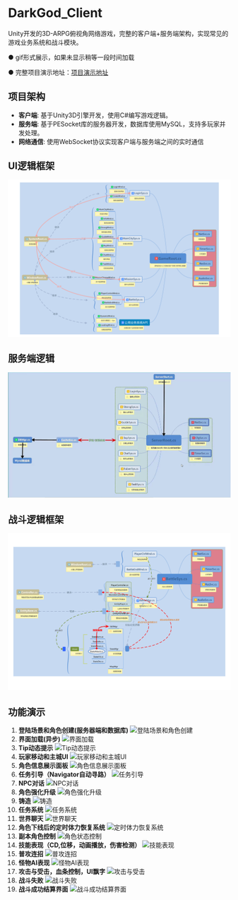 # DarkGod_Client

Unity开发的3D-ARPG俯视角网络游戏，完整的客户端+服务端架构，实现常见的游戏业务系统和战斗模块。

● gif形式展示，如果未显示稍等一段时间加载

● 完整项目演示地址：[项目演示地址](https://www.bilibili.com/video/BV1MpTkeCEWe/?spm_id_from=333.999.0.0&vd_source=15ce64d8f8fad36086523ce711dec730)

## 项目架构

- **客户端**: 基于Unity3D引擎开发，使用C#编写游戏逻辑。
- **服务端**: 基于PESocket库的服务器开发，数据库使用MySQL，支持多玩家并发处理。
- **网络通信**: 使用WebSocket协议实现客户端与服务端之间的实时通信

## UI逻辑框架

![UI逻辑框架](https://github.com/Maresoul/DarkGod_Client/blob/main/DisplayResources/UI%E9%80%BB%E8%BE%91%E6%A1%86%E6%9E%B6.png)

## 服务端逻辑

![服务端逻辑](https://github.com/Maresoul/DarkGod_Client/blob/main/DisplayResources/%E6%9C%8D%E5%8A%A1%E7%AB%AF%E6%A1%86%E6%9E%B6.png)

## 战斗逻辑框架

![战斗逻辑框架](https://github.com/Maresoul/DarkGod_Client/blob/main/DisplayResources/%E6%88%98%E6%96%97%E9%80%BB%E8%BE%91%E6%A1%86%E6%9E%B6.png)

## 功能演示

1. **登陆场景和角色创建(服务器端和数据库)**
   ![登陆场景和角色创建](https://github.com/Maresoul/DarkGod_Client/blob/main/DisplayResources/tinywow_%E7%99%BB%E9%99%86%E5%9C%BA%E6%99%AF%E5%92%8C%E8%A7%92%E8%89%B2%E5%88%9B%E5%BB%BA_62447728.gif)
2. **界面加载(异步)**
   ![界面加载](路径/到/gif图)
3. **Tip动态提示**
   ![Tip动态提示](路径/到/gif图)
4. **玩家移动和主城UI**
   ![玩家移动和主城UI](路径/到/gif图)
5. **角色信息展示面板**
   ![角色信息展示面板](路径/到/gif图)
6. **任务引导（Navigator自动寻路）**
   ![任务引导](路径/到/gif图)
7. **NPC对话**
   ![NPC对话](路径/到/gif图)
8. **角色强化升级**
   ![角色强化升级](路径/到/gif图)
9. **铸造**
   ![铸造](路径/到/gif图)
10. **任务系统**
    ![任务系统](路径/到/gif图)
11. **世界聊天**
    ![世界聊天](路径/到/gif图)
12. **角色下线后的定时体力恢复系统**
    ![定时体力恢复系统](路径/到/gif图)
13. **副本角色控制**
    ![角色状态控制](路径/到/gif图)
14. **技能表现（CD,位移，动画播放，伤害检测）**
    ![技能表现](路径/到/gif图)
15. **普攻连招**
    ![普攻连招](路径/到/gif图)
16. **怪物AI表现**
    ![怪物AI表现](路径/到/gif图)
17. **攻击与受击，血条控制，UI飘字**
    ![攻击与受击](路径/到/gif图)
18. **战斗失败**
    ![战斗失败](路径/到/gif图)
19. **战斗成功结算界面**
    ![战斗成功结算界面](路径/到/gif图)

